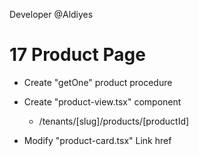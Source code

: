 Developer @Aldiyes

# 17 Product Page

- Create "getOne" product procedure

- Create "product-view.tsx" component

  - /tenants/[slug]/products/[productId]

- Modify "product-card.tsx" Link href
